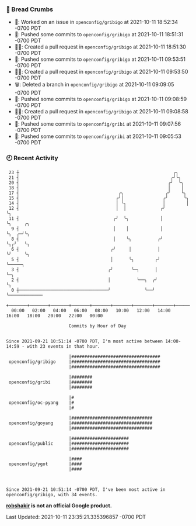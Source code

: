 ### 🍞 Bread Crumbs

 * 👀: Worked on an issue in `openconfig/gribigo` at 2021-10-11 18:52:34 -0700 PDT
 * 🚢: Pushed some commits to `openconfig/gribigo` at 2021-10-11 18:51:31 -0700 PDT
 * ✍🏼: Created a pull request in `openconfig/gribigo` at 2021-10-11 18:51:30 -0700 PDT
 * 🚢: Pushed some commits to `openconfig/gribigo` at 2021-10-11 09:53:51 -0700 PDT
 * ✍🏼: Created a pull request in `openconfig/gribigo` at 2021-10-11 09:53:50 -0700 PDT
 * 🗑: Deleted a branch in `openconfig/gribigo` at 2021-10-11 09:09:05 -0700 PDT
 * 🚢: Pushed some commits to `openconfig/gribigo` at 2021-10-11 09:08:59 -0700 PDT
 * ✍🏼: Created a pull request in `openconfig/gribigo` at 2021-10-11 09:08:58 -0700 PDT
 * 🚢: Pushed some commits to `openconfig/gribi` at 2021-10-11 09:07:56 -0700 PDT
 * 🚢: Pushed some commits to `openconfig/gribi` at 2021-10-11 09:05:53 -0700 PDT

### 🕘 Recent Activity
```
 23 ┼                                                           ╭╮
 21 ┤                                                          ╭╯╰╮
 20 ┤                                                         ╭╯  ╰╮
 18 ┤                                                         │    │
 17 ┤                                      ╭╮                ╭╯    ╰╮
 15 ┤                                     ╭╯│               ╭╯      ╰╮
 14 ┤                                     │ ╰╮              │        │
 12 ┤                                     │  │             ╭╯        ╰╮
 11 ┤                                    ╭╯  ╰╮            │          ╰╮     ╭╮
  9 ┤                                    │    │            │           ╰╮  ╭─╯╰╮
  8 ┤                                    │    ╰╮          ╭╯            ╰╮╭╯   ╰╮
  6 ┤                                   ╭╯     │          │              ╰╯     ╰╮
  5 ┤                                   │      ╰╮        ╭╯                      ╰─────╮
  3 ┤                                  ╭╯       ╰─╮      │                             ╰─╮
  2 ┤                                  │          ╰──╮  ╭╯                               ╰╮
  0 ┼──────────────────────────────────╯             ╰──╯                                 ╰─────────────
    +───────+───────+───────+───────+───────+───────+───────+───────+───────+───────+───────+───────+────
  00:00   02:00   04:00   06:00   08:00   10:00   12:00   14:00   16:00   18:00   20:00   22:00   00:00   

						Commits by Hour of Day


Since 2021-09-21 10:51:14 -0700 PDT, I'm most active between 14:00-14:59 - with 23 events in that hour.

```



```
                        |##################################
 openconfig/gribigo     |##################################
                        |##################################

                        |########
 openconfig/gribi       |########
                        |########

                        |#
 openconfig/oc-pyang    |#
                        |#

                        |###############################
 openconfig/goyang      |###############################
                        |###############################

                        |######################
 openconfig/public      |######################
                        |######################

                        |####
 openconfig/ygot        |####
                        |####



Since 2021-09-21 10:51:14 -0700 PDT, I've been most active in openconfig/gribigo, with 34 events.

```
**[robshakir](mailto:robjs@google.com) is not an official Google product.**  


Last Updated: 2021-10-11 23:35:21.335396857 -0700 PDT
